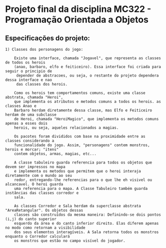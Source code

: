 # Projeto final da disciplina MC322 - Programação Orientada a Objetos

## Especificações do projeto:
 
	1) Classes dos personagens do jogo:
		
		Existe uma interface, chamada "Jogavel", que representa as classes de todos os herois 
		(anao, barbaro, elfo e feiticeiro). Essa interface foi criada para seguir o principio de
		 depender de abstracoes, ou seja, o restante do projeto dependera dessa interface e nao 
		 das classes dos herois.
		
		Como os herois tem comportamentos comuns, existe uma classe abstrata, chamada "Heroi", 
		que implementa os atributos e metodos comuns a todos os herois. as classes Anao e 
		Barbaro herdam diretamente dessa classe, mas Elfo e Feiticeiro herdam de uma subclasse 
		de Heroi, chamada "HeroiMagico", que implementa os metodos comuns apenas a esses dois 
		herois, ou seja, aqueles relacionados a magias.
		
		Os pacotes foram divididos com base na proximidade entre as classes considerando a
		funcionalidade do jogo. Assim, "personagens" contem monstros, herois e morcar; "itens" 
		contem objetos, armas, magias, etc... 
		
		A classe tabuleiro guarda referencia para todos os objetos que devem ser impressos no mapa
		e implementa os metodos que permitem que o heroi interaja diretamente com o mundo ao seu
		redor, entregando-lhe referencias para o que lhe eh visivel ou alcancavel. O heroi guarda
		uma referencia para o mapa. A Classe Tabuleiro também guarda instâncias das classes corredor e
		sala.
		
		As classes Corredor e Sala herdam da superclasse abstrata "AreaRetangular". Os objetos dessas
		classes são construídos da mesma maneira: Definindo-se dois pontos (i,j) do canto superior
		esquerdo da área e do canto inferior direito. Elas diferem apenas no modo como retornam a visibilidade
		dos seus elementos interagíveis. A Sala retorna todos os monstros enquanto o Corredor calculará
		os monstros que estão no campo visível do jogador.
		
		
